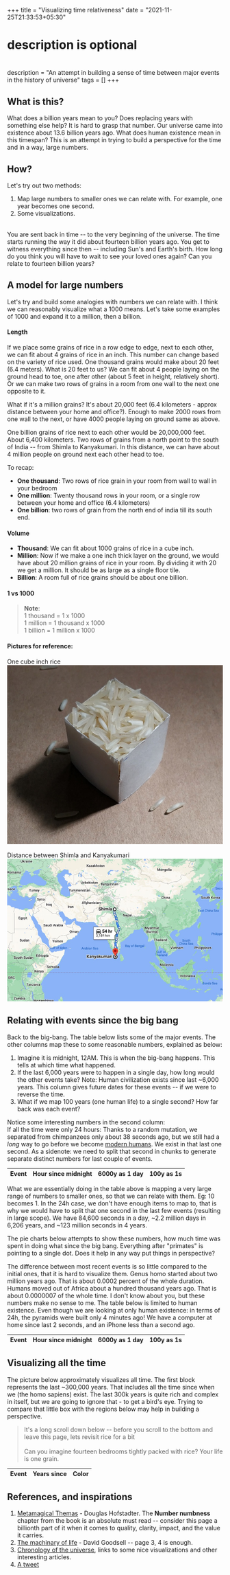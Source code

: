 +++
title = "Visualizing time relativeness"
date = "2021-11-25T21:33:53+05:30"

#
# description is optional
#
description = "An attempt in building a sense of time between major events in the history of universe"
tags = []
+++

<style>
 svg text {
     font-weight: 200;
     font-size: 12px;
 }

 svg polyline{
     opacity: .3;
     stroke: black;
     stroke-width: 1px;
     fill: none;
 }
 
 .grid-canvas-wrapper {
     width: 95vw;
     position: relative;
     left: 55%;
     right: 50%;
     margin-left: -50vw;
     margin-right: -50vw;
 }

span.text-inline-colors {
  display: inline-block;
  width: 14px;
  height: 14px;
  margin-bottom: -2px;
}
</style>
<!-- Load d3.js -->
<script src="/js/d3.v6.min.js"></script>
<script src="/js/moment-2.29.1.min.js"></script>
<script src="/js/fabric.min.js"></script>

## What is this?
What does a billion years mean to you? Does replacing years with something else help? It is hard to grasp that number. Our universe came into existence about 13.6 billion years ago. What does human existence mean in this timespan? This is an attempt in trying to build a perspective for the time and in a way, large numbers.

## How?
Let's try out two methods:
1. Map large numbers to smaller ones we can relate with. For example, one year becomes one second.
2. Some visualizations.

<p style="margin-bottom: 32px;"></p>

You are sent back in time -- to the very beginning of the universe. The time starts running the way it did about fourteen billion years ago. You get to witness everything since then -- including Sun's and Earth's birth. How long do you think you will have to wait to see your loved ones again? Can you relate to fourteen billion years?

## A model for large numbers
Let's try and build some analogies with numbers we can relate with. I think we can reasonably visualize what a 1000 means. Let's take some examples of 1000 and expand it to a million, then a billion.

#### Length
If we place some grains of rice in a row edge to edge, next to each  other, we can fit about 4 grains of rice in an inch. This number can change based on the variety of rice used. One thousand grains would  make about 20 feet (6.4 meters). What is 20 feet to us? We can fit about  4 people laying on the ground head to toe, one after other (about 5 feet in height, relatively short). Or we can make two rows of  grains in a room from one wall to the next one opposite to it.

What if it's a million grains? It's about 20,000 feet (6.4 kilometers - approx distance between your home and office?). Enough to make 2000 rows from one wall to the next, or have 4000 people laying on ground same as above.

One billion grains of rice next to each other would be 20,000,000 feet.  About 6,400 kilometers. Two rows of grains from a north point to the south of India -- from Shimla to Kanyakumari. In this distance, we can  have about 4 million people on ground next each other head to toe.

To recap:

- **One thousand**: Two rows of rice grain in your room from wall to wall in your bedroom
- **One million**: Twenty thousand rows in your room, or a single row between your home and office (6.4 kilometers)
- **One billion**: two rows of grain from the north end of india till its south end.

#### Volume
- **Thousand**: We can fit about 1000 grains of rice in a cube inch.
- **Million**: Now if we make a one inch thick layer on the ground, we would have about 20 million grains of rice in your room. By dividing it with 20 we get a million. It should be as large as a single floor tile.
- **Billion**: A room full of rice grains should be about one billion.

#### 1 vs 1000
<div class='grid-canvas-wrapper2' id='scale-vis-wrapper'>
    <canvas id="scale-vis"></canvas>
</div>

> **Note**: \
> 1 thousand = 1 x 1000 \
> 1 million =  1 thousand x 1000 \
> 1 billion = 1 million x 1000

#### Pictures for reference:
One cube inch rice
![One cube inch of rice grains!](/images/scale-blog/one-cube-inch-rice.jpeg "One cube inch of rice grains")

Distance between Shimla and Kanyakumari
![A google maps view of the distance between Shimla and Kanyakumari!](/images/scale-blog/shimla-to-kanyakumari-google-maps.jpeg "A google maps view of the distance between Shimla and Kanyakumari")

## Relating with events since the big bang
Back to the big-bang. The table below lists some of the major events. The other columns map these to some reasonable numbers, explained as below:

1. Imagine it is midnight, 12AM. This is when the big-bang happens. This tells at which time what happened.
2. If the last 6,000 years were to happen in a single day, how long would the other events take? Note: Human civilization exists since last ~6,000 years. This column gives future dates for these events -- if we were to reverse the time.
3. What if we map 100 years (one human life) to a single second? How far back was each event?

Notice some interesting numbers in the second column:\
If all the time were only 24 hours: Thanks to a random mutation, we separated from chimpanzees only about 38 seconds ago, but we still had a _long_ way to go before we become [modern humans](https://en.wikipedia.org/wiki/Early_modern_human). We exist in that last one second. As a sidenote: we need to split that second in chunks to generate separate distinct numbers for last couple of events.


<!-- Create a div where the graph will take place -->
<div id="universe_timeline" class="timeline">
    <div id="universe_timeline_table" class="timeline_table">
        <table class="table table-bordered">
            <thead>
                <tr>
                    <th>Event</th>
                    <th>Hour since midnight</th>
                    <th>6000y as 1 day</th>
                    <th>100y as 1s</th>
                </tr>
            </thead>
            <tbody id="universe_timeline_tbody"></tbody>
        </table>
    </div>
    <p>
        What we are essentially doing in the table above is mapping a very large range of numbers to smaller ones, so that we can relate with them. Eg: 10 becomes 1. In the 24h case, we don't have enough items to map to, that is why we would have to split that one second in the last few events (resulting in large scope). We have 84,600 seconds in a day, ~2.2 million days in 6,206 years, and ~123 million seconds in 4 years.
    </p>
    <p>
        The pie charts below attempts to show these numbers, how much time was spent in doing what since the big bang. Everything after "primates" is pointing to a single dot. Does it help in any way put things in perspective?
    </p>
    <div id="universe_timeline_donut" class="timeline_donut"></div>
</div>

The difference between most recent events is so little compared to the initial ones, that it is hard to visualize them. Genus homo started about two million years ago. That is about 0.0002 percent of the whole duration. Humans moved out of Africa about a hundred thousand years ago. That is about 0.0000007 of the whole time. I don't know about you, but these numbers make no sense to me. The table below is limited to human existence. Even though we are looking at only human existence: in terms of 24h, the pyramids were built only 4 minutes ago! We have a computer at home since last 2 seconds, and an iPhone less than a second ago.
<div id="earth_timeline" class="timeline">
    <div id="earth_timeline_table" class="timeline_table">
        <table>
            <thead>
                <tr>
                    <th>Event</th>
                    <th>Hour since midnight</th>
                    <th>6000y as 1 day</th>
                    <th>100y as 1s</th>
                </tr>
            </thead>
            <tbody id="earth_timeline_tbody"></tbody>
        </table>
    </div>
    <div id="earth_timeline_donut" class="timeline_donut"></div>
</div>

## Visualizing all the time
The picture below approximately visualizes all time. The first block  represents the last ~300,000 years. That includes all the time since  when we (the homo sapiens) exist. The last 300k years is quite rich and complex in itself, but we are going to ignore that - to get a bird's eye. Trying to compare that little box with the regions below may help in building a perspective.


> It's a long scroll down below -- before you scroll to the bottom and leave this page, lets revisit rice for a bit\
>\
> Can you imagine fourteen bedrooms tightly packed with rice? Your life is one grain.





<div class='grid-canvas-wrapper' id='grid-vis-wrapper'>
    <canvas id="grid-vis"></canvas>
</div>

<div id="sapiens_timeline" class="timeline">
    <div id="sapiens_timeline_table" class="timeline_table">
        <table>
            <thead>
                <tr>
                    <th>Event</th>
                    <th>Years since</th>
                    <th>Color</th>
                </tr>
            </thead>
            <tbody id="sapiens_timeline_tbody"></tbody>
        </table>
    </div>
</div>

## References, and inspirations
1. [Metamagical Themas](https://www.amazon.in/Metamagical-Themas-Questing-Essence-Pattern-ebook/dp/B06XCJFHB5) - Douglas Hofstadter. The **Number numbness** chapter from the book is an absolute must read -- consider this page a billionth part of it when it comes to quality, clarity, impact, and the value it carries.
2. [The machinary of life](https://www.amazon.in/Machinery-Life-David-S-Goodsell/dp/0387849246) - David Goodsell -- page 3, 4 is enough.
3. [Chronology of the universe](https://en.wikipedia.org/wiki/Chronology_of_the_universe), links to some nice visualizations and other interesting articles.
4. [A tweet](https://twitter.com/Rainmaker1973/status/1352587177310486534)


<script src="/js/scale_blog/scale.js" type="text/javascript"></script>
<script type="text/javascript">


 drawPieForTimeline(
     d3,
     universeTimeline,
     'universe_timeline_donut',
     {
         height: pie_height,
         width: pie_width,
         margin: pie_margin,
         viewbox: '0 0 600 400',
         translate: 'translate(300,280)'
     }
 );
 drawPieForTimeline(
     d3,
     earthTimeline,
     'earth_timeline_donut',
     {
         height: pie_height,
         width: pie_width,
         margin: pie_margin,
         viewbox: '0 0 700 340',
         translate: 'translate(350,200)'
     }
 );

updateTables(universeTimeline, document.getElementById('universe_timeline_tbody'));
updateTables(earthTimeline, document.getElementById('earth_timeline_tbody'));

 updateGridVisualisationTable(sapiensTimeline.reverse(), document.getElementById('sapiens_timeline_tbody'));

 const gridRectSize = 10
 const widthForGrid = document.getElementById('grid-vis-wrapper').getBoundingClientRect().width - gridRectSize;
 drawGridVisualisation(
     'grid-vis',
     {
         width: widthForGrid,
         timeline: sapiensTimeline.reverse().map(t => ({...t})),
         yearsBlock: 300000
     }
 );

 const scaleDummyTimeline = [{
     eventTitle: '1 million',
     color: darkColors[0],
     years: 1000
 }, {
     eventTitle: '1 billion',
     color: darkColors[1],
     years: 1000000
 }];

 const widthForScaleGrid = document.getElementById('scale-vis-wrapper').getBoundingClientRect().width - gridRectSize;

 drawGridVisualisation(
     'scale-vis',
     {
         width: Math.min(widthForScaleGrid, 700),
         timeline: scaleDummyTimeline.reverse(),
         yearsBlock: 1000
     }
 );
</script>


